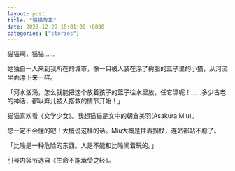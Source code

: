 ```yaml
---
layout: post
title: "猫猫故事"
date: 2023-12-29 15:01:00 +0800
categories: ["stories"]
---
```


猫猫啊，猫猫……

她独自一人来到我所在的城市，像一只被人装在涂了树脂的篮子里的小猫，从河流里面漂下来一样。

「河水汹涌，怎么就能把这个放着孩子的篮子往水里放，任它漂呢！……多少古老的神话，都以弃儿被人搭救的情节开始！」

猫猫喜欢看《文学少女》。我想猫猫是文中的朝倉美羽(Asakura Miu)。

您一定不会懂的吧！大概说这样的话。Miu大概是拄着拐杖，连站都站不稳了。

「比喻是一种危险的东西。人是不能和比喻闹着玩的。」

引号内容节选自《生命不能承受之轻》。
